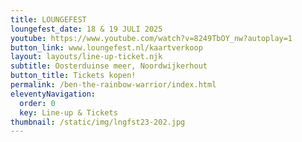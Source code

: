 ```yaml
---
title: LOUNGEFEST
loungefest_date: 18 & 19 JULI 2025
youtube: https://www.youtube.com/watch?v=8249TbOY_nw?autoplay=1
button_link: www.loungefest.nl/kaartverkoop
layout: layouts/line-up-ticket.njk
subtitle: Oosterduinse meer, Noordwijkerhout
button_title: Tickets kopen!
permalink: /ben-the-rainbow-warrior/index.html
eleventyNavigation:
  order: 0
  key: Line-up & Tickets
thumbnail: /static/img/lngfst23-202.jpg
---
```

